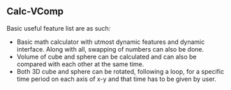 ## Calc-VComp

Basic useful feature list are as such:

* Basic math calculator with utmost dynamic features and dynamic interface. Along with all, swapping of numbers can also be done. 
* Volume of cube and sphere can be calculated and can also be compared with each other at the same time.
* Both 3D cube and sphere can be rotated, following a loop, for a specific time period on each axis of x-y and that time has to be given by user.   